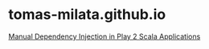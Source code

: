 # tomas-milata.github.io

[Manual Dependency Injection in Play 2 Scala Applications](manual-dependency-injection-in-play-2-scala-applications.md)